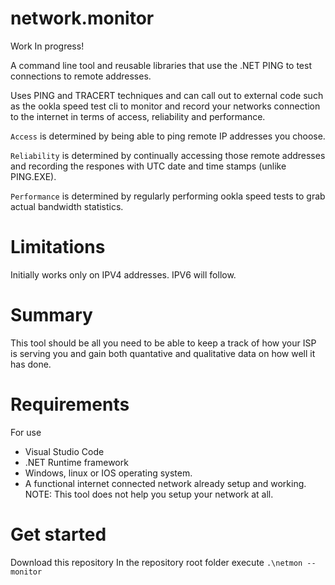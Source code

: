 # network.monitor

Work In progress!

A command line tool and reusable libraries that use the .NET PING to test connections to remote addresses.

Uses PING and TRACERT techniques and can call out to external code such as the ookla speed test cli to monitor and record your networks connection to the internet in terms of access, reliability and performance.

`Access` is determined by being able to ping remote IP addresses you choose. 

`Reliability` is determined by continually accessing those remote addresses and recording the respones with UTC date and time stamps (unlike PING.EXE). 

`Performance` is determined by regularly performing ookla speed tests to grab actual bandwidth statistics.

# Limitations

Initially works only on IPV4 addresses. IPV6 will follow.

# Summary

This tool should be all you need to be able to keep a track of how your ISP is serving you and gain both quantative and qualitative data on how well it has done. 

# Requirements
For use
* Visual Studio Code
* .NET Runtime framework
* Windows, linux or IOS operating system.
* A functional internet connected network already setup and working. NOTE: This tool does not help you setup your network at all.



# Get started

Download this repository
In the repository root folder execute ```.\netmon --monitor```
